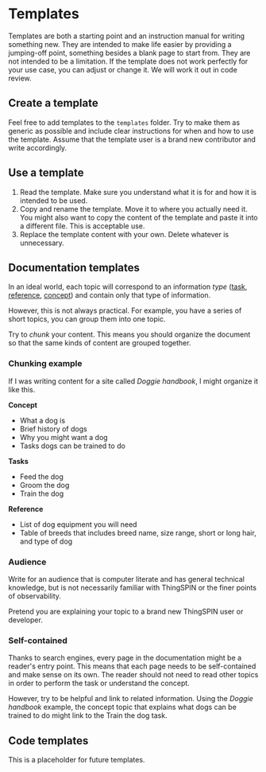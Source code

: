 # Templates

Templates are both a starting point and an instruction manual for writing something new. They are intended to make life easier by providing a jumping-off point, something besides a blank page to start from. They are not intended to be a limitation. If the template does not work perfectly for your use case, you can adjust or change it. We will work it out in code review.

## Create a template

Feel free to add templates to the `templates` folder. Try to make them as generic as possible and include clear instructions for when and how to use the template. Assume that the template user is a brand new contributor and write accordingly.

## Use a template

1. Read the template. Make sure you understand what it is for and how it is intended to be used.
1. Copy and rename the template. Move it to where you actually need it.
   You might also want to copy the content of the template and paste it into a different file. This is acceptable use.
1. Replace the template content with your own. Delete whatever is unnecessary.

## Documentation templates

In an ideal world, each topic will correspond to an information *type* ([task](doc-task-template.md), [reference](doc-reference-template.md), [concept](doc-concept-template.md)) and contain only that type of information.

However, this is not always practical. For example, you have a series of short topics, you can group them into one topic.

Try to *chunk* your content. This means you should organize the document so that the same kinds of content are grouped together.

### Chunking example

If I was writing content for a site called *Doggie handbook*, I might organize it like this. 

**Concept**
* What a dog is
* Brief history of dogs
* Why you might want a dog
* Tasks dogs can be trained to do
  
**Tasks**
* Feed the dog
* Groom the dog
* Train the dog

**Reference**
* List of dog equipment you will need
* Table of breeds that includes breed name, size range, short or long hair, and type of dog

### Audience

Write for an audience that is computer literate and has general technical knowledge, but is not necessarily familiar with ThingSPIN or the finer points of observability. 

Pretend you are explaining your topic to a brand new ThingSPIN user or developer.

### Self-contained

Thanks to search engines, every page in the documentation might be a reader's entry point. This means that each page needs to be self-contained and make sense on its own. The reader should not need to read other topics in order to perform the task or understand the concept.

However, try to be helpful and link to related information. Using the *Doggie handbook* example, the concept topic that explains what dogs can be trained to do might link to the Train the dog task.

## Code templates

This is a placeholder for future templates.
